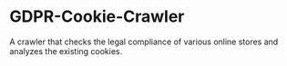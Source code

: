 # GDPR-Cookie-Crawler
A crawler that checks the legal compliance of various online stores and analyzes the existing cookies.
